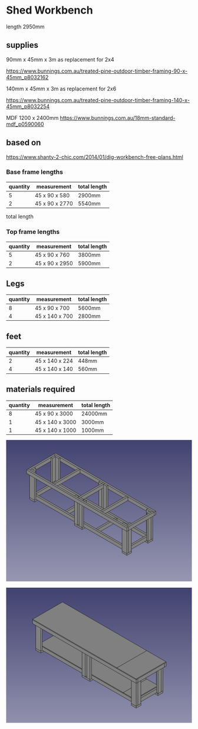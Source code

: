 # Shed Workbench

length 2950mm

## supplies

90mm x 45mm x 3m as replacement for 2x4

https://www.bunnings.com.au/treated-pine-outdoor-timber-framing-90-x-45mm_p8032162

140mm x 45mm x 3m as replacement for 2x6

https://www.bunnings.com.au/treated-pine-outdoor-timber-framing-140-x-45mm_p8032254

MDF 1200 x 2400mm
https://www.bunnings.com.au/18mm-standard-mdf_p0590060

## based on

https://www.shanty-2-chic.com/2014/01/dig-workbench-free-plans.html


### Base frame lengths

| quantity | measurement | total length |
|----------|-------------|--------------|
| 5        | 45 x 90 x 580 | 2900mm |
| 2        | 45 x 90 x 2770 | 5540mm |

total length

### Top frame lengths

| quantity | measurement | total length |
|----------|-------------|--------------|
| 5        | 45 x 90 x 760 | 3800mm |
| 2        | 45 x 90 x 2950 | 5900mm |



## Legs

| quantity | measurement | total length |
|----------|-------------|--------------|
| 8        | 45 x 90 x 700 | 5600mm |
| 4        | 45 x 140 x 700 | 2800mm |

## feet

| quantity | measurement | total length |
|----------|-------------|--------------|
| 2        | 45 x 140 x 224 | 448mm |
| 4        | 45 x 140 x 140 | 560mm |


## materials required

| quantity | measurement | total length |
|----------|-------------| --------------|
| 8    | 45 x 90 x 3000 | 24000mm |
| 1    | 45 x 140 x 3000 | 3000mm |
| 1    | 45 x 140 x 1000 | 1000mm |


![top_off](Workbench_top_off.png)

![top_on](Workbench_top_on.png)
